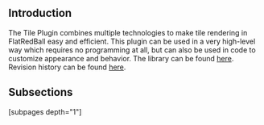 ## Introduction

The Tile Plugin combines multiple technologies to make tile rendering in FlatRedBall easy and efficient. This plugin can be used in a very high-level way which requires no programming at all, but can also be used in code to customize appearance and behavior. The library can be found [here](http://www.gluevault.com/plug/94-tiled-plugin). Revision history can be found [here](/frb/docs/index.php?title=Glue:GlueVault:Component_Pages:Tile_Graphics_Plugin:Revision_History.md "Glue:GlueVault:Component Pages:Tile Graphics Plugin:Revision History").

## Subsections

\[subpages depth="1"\]
